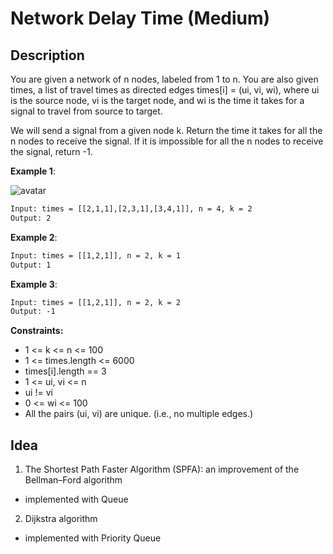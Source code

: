 # Network Delay Time (Medium)

## Description

You are given a network of n nodes, labeled from 1 to n. You are also given times, a list of travel times as directed edges times[i] = (ui, vi, wi), where ui is the source node, vi is the target node, and wi is the time it takes for a signal to travel from source to target.

We will send a signal from a given node k. Return the time it takes for all the n nodes to receive the signal. If it is impossible for all the n nodes to receive the signal, return -1.

**Example 1**:

![avatar](https://assets.leetcode.com/uploads/2019/05/23/931_example_1.png)

```html
Input: times = [[2,1,1],[2,3,1],[3,4,1]], n = 4, k = 2
Output: 2
```

**Example 2**:

```html
Input: times = [[1,2,1]], n = 2, k = 1
Output: 1
```

**Example 3**:

```html
Input: times = [[1,2,1]], n = 2, k = 2
Output: -1
```

**Constraints:**

- 1 <= k <= n <= 100
- 1 <= times.length <= 6000
- times[i].length == 3
- 1 <= ui, vi <= n
- ui != vi
- 0 <= wi <= 100
- All the pairs (ui, vi) are unique. (i.e., no multiple edges.)

## Idea

1. The Shortest Path Faster Algorithm (SPFA): an improvement of the Bellman–Ford algorithm
  
  - implemented with Queue

2. Dijkstra algorithm
  
  - implemented with Priority Queue